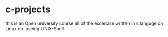 # c-projects
this is an Open university course
all of the excercise written in c languge on Linux op. useing UNIX-Shell
